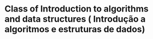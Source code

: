 # Class of Introduction to algorithms and data structures ( Introdução a algoritmos e estruturas de dados)